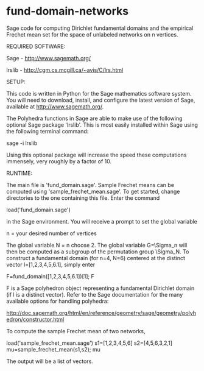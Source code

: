 # fund-domain-networks
Sage code for computing Dirichlet fundamental domains and the empirical Frechet mean set for the space of unlabeled networks on n vertices. 

REQUIRED SOFTWARE:

Sage - http://www.sagemath.org/

lrslib - http://cgm.cs.mcgill.ca/~avis/C/lrs.html

SETUP:

This code is written in Python for the Sage mathematics software system. 
You will need to download, install, and configure the latest version of Sage, available at http://www.sagemath.org/.

The Polyhedra functions in Sage are able to make use of the following optional Sage package 'lrslib'.
This is most easily installed within Sage using the following terminal command: 

sage -i lrslib

Using this optional package will increase the speed these computations immensely, very roughly by a factor
of 10.

RUNTIME:

The main file is 'fund_domain.sage'. Sample Frechet means can be computed using 'sample_frechet_mean.sage'. To get started, change directories to the one containing this file. Enter the command

load('fund_domain.sage')

in the Sage environment. You will receive a prompt to set the global variable

n = your desired number of vertices

The global variable N = n choose 2. The global variable G=\Sigma_n will then be computed as a subgroup of the permutation group \Sigma_N. To construct a fundamental domain (for n=4, N=6) centered at the distinct vector l=[1,2,3,4,5,6.1], simply enter

F=fund_domain([1,2,3,4,5,6.1])[1]; F

F is a Sage polyhedron object representing a fundamental Dirichlet domain (if l is a distinct vector). Refer to the Sage documentation for the many available options for handling polyhedra:

http://doc.sagemath.org/html/en/reference/geometry/sage/geometry/polyhedron/constructor.html

To compute the sample Frechet mean of two networks,

load('sample_frechet_mean.sage')
s1=[1,2,3,4,5,6]
s2=[4,5,6,3,2,1]
mu=sample_frechet_mean(s1,s2); mu

The output will be a list of vectors.
